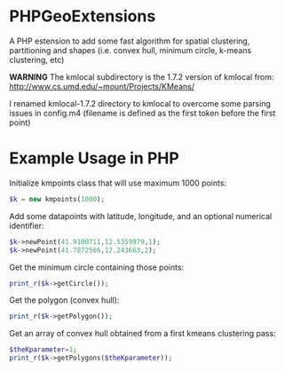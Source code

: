 PHPGeoExtensions
================

A PHP estension to add some fast algorithm for spatial clustering, partitioning and shapes (i.e. convex hull, minimum circle, k-means clustering, etc)

**WARNING**
The kmlocal subdirectory is the 1.7.2 version of kmlocal from: http://www.cs.umd.edu/~mount/Projects/KMeans/

I renamed kmlocal-1.7.2 directory to kmlocal to overcome some parsing issues in config.m4 (filename is defined as the first token before the first point)

Example Usage in PHP
====================

Initialize kmpoints class that will use maximum 1000 points:

```PHP
$k = new kmpoints(1000);
```

Add some datapoints with latitude, longitude, and an optional numerical identifier:

```PHP
$k->newPoint(41.9100711,12.5359979,1);
$k->newPoint(41.7872566,12.243663,2);
```

Get the minimum circle containing those points:

```PHP
print_r($k->getCircle());
```

Get the polygon (convex hull):

```PHP
print_r($k->getPolygon());
```

Get an array of convex hull obtained from a first kmeans clustering pass:

```PHP
$theKparameter=1;
print_r($k->getPolygons($theKparameter));
```

